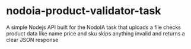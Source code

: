 # nodoia-product-validator-task
A simple Nodejs API built for the NodoIA task that uploads a file checks product data like name price and sku skips anything invalid and returns a clear JSON response
